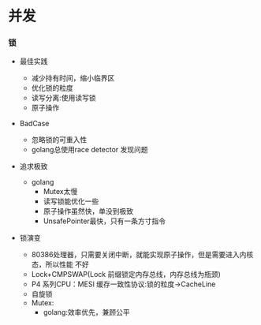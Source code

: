 并发
=====

### 锁
- 最佳实践
    - 减少持有时间，缩小临界区
    - 优化锁的粒度
    - 读写分离:使用读写锁
    - 原子操作
    
- BadCase
    - 忽略锁的可重入性
    - golang总使用race detector 发现问题
- 追求极致
    - golang
        - Mutex太慢
        - 读写锁能优化一些
        - 原子操作虽然快，单没到极致  
        - UnsafePointer最快，只有一条方寸指令
    
- 锁演变
    - 80386处理器，只需要关闭中断，就能实现原子操作，但是需要进入内核态，所以性能
    不好
    - Lock+CMPSWAP(Lock 前缀锁定内存总线，内存总线为瓶颈)
    - P4 系列CPU：MESI 缓存一致性协议:锁的粒度->CacheLine
    - 自旋锁
    - Mutex:
        - golang:效率优先，兼顾公平